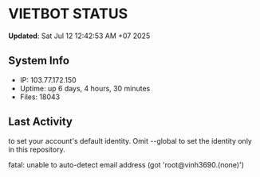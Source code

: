 # VIETBOT STATUS
**Updated**: Sat Jul 12 12:42:53 AM +07 2025

## System Info
- IP: 103.77.172.150
- Uptime: up 6 days, 4 hours, 30 minutes
- Files: 18043

## Last Activity

to set your account's default identity.
Omit --global to set the identity only in this repository.

fatal: unable to auto-detect email address (got 'root@vinh3690.(none)')
